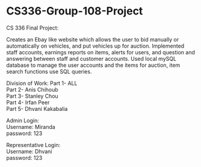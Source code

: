 # CS336-Group-108-Project

CS 336 Final Project:

Creates an Ebay like website which allows the user to bid manually or automatically on vehicles, and put vehicles up for auction. 
Implemented staff accounts, earnings reports on items, alerts for users, and question and answering between staff and customer accounts.
Used local mySQL database to manage the user accounts and the items for auction, item search functions use SQL queries.

Division of Work:
Part 1- ALL <br />
Part 2- Anis Chihoub <br /> 
Part 3- Stanley Chou <br /> 
Part 4- Irfan Peer <br />
Part 5- Dhvani Kakabalia <br /> 



Admin Login: <br />
Username: Miranda <br />
password: 123 <br />

Representative Login: <br />
Username: Dhvani <br />
password: 123 <br />
